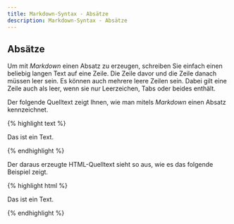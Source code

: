 ```yaml
---
title: Markdown-Syntax - Absätze
description: Markdown-Syntax - Absätze
---
```


## Absätze

Um mit *Markdown* einen Absatz zu erzeugen, schreiben Sie einfach einen beliebig langen Text auf eine Zeile. Die Zeile davor und die Zeile danach müssen leer sein. Es können auch mehrere leere Zeilen sein. Dabei gilt eine Zeile auch als leer, wenn sie nur Leerzeichen, Tabs oder beides enthält.

Der folgende Quelltext zeigt Ihnen, wie man mitels *Markdown* einen Absatz kennzeichnet.

{% highlight text %}
  
Das ist ein Text.
  
{% endhighlight %}

Der daraus erzeugte HTML-Quelltext sieht so aus, wie es das folgende Beispiel zeigt.

{% highlight html %}
<p>Das ist ein Text.</p>
{% endhighlight %}
